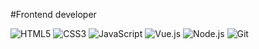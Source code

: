 #Frontend developer


![HTML5](https://cdn.jsdelivr.net/gh/devicons/devicon/icons/html5/html5-original.svg)
![CSS3](https://cdn.jsdelivr.net/gh/devicons/devicon/icons/css3/css3-original.svg)
![JavaScript](https://cdn.jsdelivr.net/gh/devicons/devicon/icons/javascript/javascript-original.svg)
![Vue.js](https://cdn.jsdelivr.net/gh/devicons/devicon/icons/vuejs/vuejs-original.svg)
![Node.js](https://cdn.jsdelivr.net/gh/devicons/devicon/icons/nodejs/nodejs-original.svg)
![Git](https://cdn.jsdelivr.net/gh/devicons/devicon/icons/git/git-original.svg)

<!--
**mspolermo/mspolermo** is a ✨ _special_ ✨ repository because its `README.md` (this file) appears on your GitHub profile.

Here are some ideas to get you started:

- 🔭 I’m currently working on ...
- 🌱 I’m currently learning ...
- 👯 I’m looking to collaborate on ...
- 🤔 I’m looking for help with ...
- 💬 Ask me about ...
- 📫 How to reach me: ...
- 😄 Pronouns: ...
- ⚡ Fun fact: ...
-->
